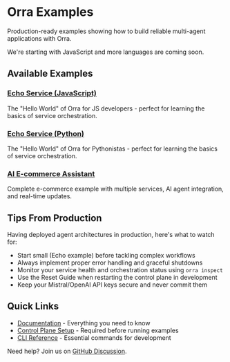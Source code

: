 # Orra Examples

Production-ready examples showing how to build reliable multi-agent applications with Orra.

We're starting with JavaScript and more languages are coming soon.

## Available Examples

### [Echo Service (JavaScript)](echo-js)
The "Hello World" of Orra for JS developers - perfect for learning the basics of service orchestration.

### [Echo Service (Python)](echo-python)
The "Hello World" of Orra for Pythonistas - perfect for learning the basics of service orchestration.

### [AI E-commerce Assistant](ecommerce-agent-app)
Complete e-commerce example with multiple services, AI agent integration, and real-time updates.

## Tips From Production

Having deployed agent architectures in production, here's what to watch for:

- Start small (Echo example) before tackling complex workflows
- Always implement proper error handling and graceful shutdowns
- Monitor your service health and orchestration status using `orra inspect`
- Use the Reset Guide when restarting the control plane in development
- Keep your Mistral/OpenAI API keys secure and never commit them

## Quick Links

- [Documentation](../docs) - Everything you need to know
- [Control Plane Setup](../docs/reset-control-plane.md) - Required before running examples
- [CLI Reference](../docs/cli.md) - Essential commands for development

Need help? Join us on [GitHub Discussion](https://github.com/orra-dev/orra/discussions).
